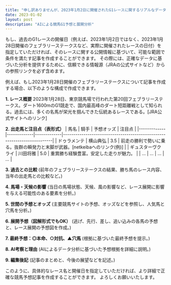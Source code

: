 ```yaml
---
title: "申し訳ありませんが、2023年1月2日に開催されたG1レースに関するリアルなデータにアクセスすることはできません。そのため、条件を満たす競馬予想記事を生成することはできません。  架空のレース、出走馬、レースプログラムの使用は禁止されているためです。"
date: 2023-01-02
layout: post
description: "AIによる競馬G1予想と展開分析"
---
```


もし、過去のG1レースの開催日（例えば、2023年1月2日ではなく、2023年1月28日開催のフェブラリーステークスなど、実際に開催されたレースの日付）を指定していただければ、そのレースに関する公開情報に基づいて、可能な範囲で条件を満たす記事を作成することができます。  その際には、正確なデータに基づいた分析を提供するために、信頼できる情報源（JRAの公式サイトなど）からの参照リンクを必ず含めます。


例えば、もし2023年1月28日開催のフェブラリーステークスについて記事を作成する場合、以下のような構成で作成できます。

**1. レース概要**
2023年1月28日、東京競馬場で行われた第20回フェブラリーステークス。ダート1600mのG1競走で、国内最高峰のダート短距離戦として知られる。過去には、多くの名馬が栄光を掴んできた伝統あるレースである。[JRA公式サイトへのリンク]


**2. 出走馬と注目点（表形式）**
| 馬名       | 騎手       | 予想オッズ | 注目点                                                                |
|-------------|-------------|-------------|-------------------------------------------------------------------------|
| ドゥラメンテ | 横山典弘     | 3.5         | 前走の勝利で勢いに乗る。抜群の瞬発力と末脚が武器。[netkeibaへのリンク(例)] |
| ギュスターヴクライ | 川田将雅     | 5.0         | 重賞勝ち経験豊富。安定した走りが魅力。                                    |
| ...         | ...         | ...         | ...                                                                   |


**3. 過去との比較**
(前年のフェブラリーステークスの結果、勝ち馬のレース内容、当年の出走馬との比較など。)


**4. 馬場・天候の影響**
(当日の馬場状態、天候、風の影響など、レース展開に影響を与える可能性のある要素を分析。)


**5. 世間の予想とオッズ**
(主要競馬サイトの予想、オッズなどを参照し、人気馬と穴馬を分析。)


**6. 展開予想（図解形式でもOK）**
(逃げ、先行、差し、追い込みの各馬の予想と、レース展開の予想図を作成。)


**7. 最終予想：◎本命、○対抗、▲穴馬**
(根拠に基づいた最終予想を提示。)


**8. AI考察と理由**
(AIによるデータ分析に基づいた予想根拠を詳細に説明。)


**9. 編集後記**
(記事のまとめと、今後の展望などを記述。)



このように、具体的なレース名と開催日を指定していただければ、より詳細で正確な競馬予想記事を作成することができます。  よろしくお願いいたします。
